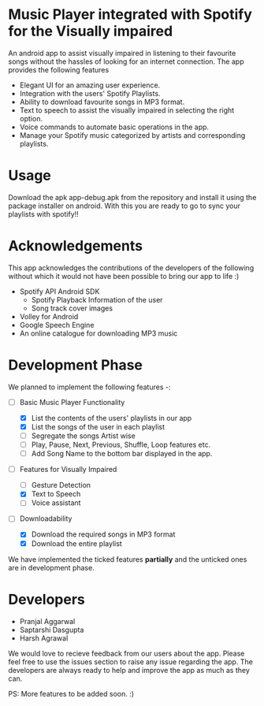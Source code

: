 # Music Player integrated with Spotify for the Visually impaired

An android app to assist visually impaired in listening to their favourite songs without the hassles of looking for an internet connection.
The app provides the following features

- Elegant UI for an amazing user experience.
- Integration with the users' Spotify Playlists.
- Ability to download favourite songs in MP3 format.
- Text to speech to assist the visually impaired in selecting the right option.
- Voice commands to automate basic operations in the app.
- Manage your Spotify music categorized by artists and corresponding playlists.



# Usage

Download the apk app-debug.apk from the repository and install it using the package installer on android. With this you are ready to go to sync your playlists with spotify!!


# Acknowledgements

This app acknowledges the contributions of the developers of the following without which it would not have been possible to bring our app to life :)

- Spotify API Android SDK
  - Spotify Playback Information of the user
  - Song track cover images
- Volley for Android
- Google Speech Engine
- An online catalogue for downloading MP3 music


# Development Phase

We planned to implement the following features -: 

- [ ] Basic Music Player Functionality
  
  - [x] List the contents of the users' playlists in our app 
  - [x] List the songs of the user in each playlist 
  - [ ] Segregate the songs Artist wise
  - [ ] Play, Pause, Next, Previous, Shuffle, Loop features etc.
  - [ ] Add Song Name to the bottom bar displayed in the app.
- [ ] Features for Visually Impaired
  - [ ] Gesture Detection
  - [x] Text to Speech 
  - [ ] Voice assistant
 - [ ] Downloadability 
    - [x] Download the required songs in MP3 format
    - [x] Download the entire playlist 
  
 We have implemented the ticked features **partially** and the unticked ones are in development phase.
 
 
# Developers

- Pranjal Aggarwal
- Saptarshi Dasgupta
- Harsh Agrawal

We would love to recieve feedback from our users about the app. Please feel free to use the issues section to raise any issue regarding the app. The developers are always ready to help and improve the app as much as they can.

PS: More features to be added soon. :)
